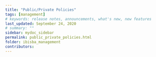 ```yaml
---
title: "Public/Private Policies"
tags: [management]
# keywords: release notes, announcements, what's new, new features
last_updated: September 24, 2020
# summary: ""
sidebar: mydoc_sidebar
permalink: public_private_policies.html
folder: ibisba_management
contributors: 
---
```


